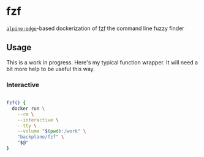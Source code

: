 # fzf

[`alpine:edge`](https://hub.docker.com/_/alpine/)-based dockerization of [fzf](https://github.com/junegunn/fzf) the command line fuzzy finder

## Usage

This is a work in progress. Here's my typical function wrapper. It will need a bit more help to be useful this way.

### Interactive

```sh

fzf() {
  docker run \
    --rm \
    --interactive \
    --tty \
    --volume "$(pwd):/work" \
    "backplane/fzf" \
    "$@"
}

```
